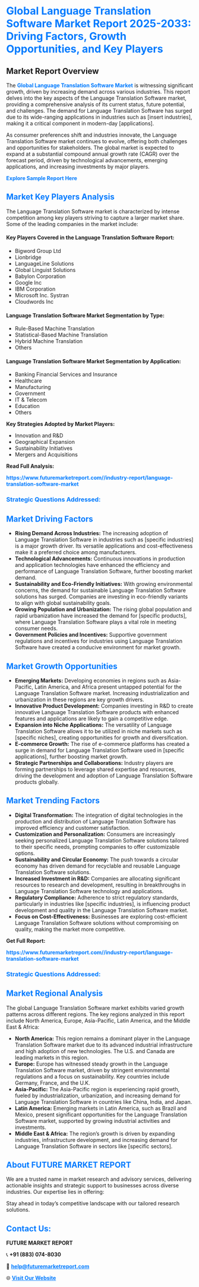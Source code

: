 <h1 style="color: #007BFF;">Global Language Translation Software Market Report 2025-2033: Driving Factors, Growth Opportunities, and Key Players</h1>

<section id="overview">
<h2>Market Report Overview</h2>
<p>The <a href="https://www.futuremarketreport.com//industry-report/language-translation-software-market" style="color: #007BFF; text-decoration: none;"><strong>Global Language Translation Software Market</strong></a> is witnessing significant growth, driven by increasing demand across various industries. This report delves into the key aspects of the Language Translation Software market, providing a comprehensive analysis of its current status, future potential, and challenges. The demand for Language Translation Software has surged due to its wide-ranging applications in industries such as [insert industries], making it a critical component in modern-day [applications].</p>
<p>As consumer preferences shift and industries innovate, the Language Translation Software market continues to evolve, offering both challenges and opportunities for stakeholders. The global market is expected to expand at a substantial compound annual growth rate (CAGR) over the forecast period, driven by technological advancements, emerging applications, and increasing investments by major players.</p>
</section>

<section id="overview">
<p><a href="https://www.futuremarketreport.com//request-sample/reportId=47507" style="color: #007BFF; text-decoration: none;"><strong>Explore Sample Report Here</strong></a></p>
</section>

<section id="key-players">
<h2 style="color: #007BFF;">Market Key Players Analysis</h2>
<p>The Language Translation Software market is characterized by intense competition among key players striving to capture a larger market share. Some of the leading companies in the market include:</p>
<h4>Key Players Covered in the Language Translation Software Report:</h4>
<ul><li>Bigword Group Ltd</li><li>Lionbridge</li><li>LanguageLine Solutions</li><li>Global Linguist Solutions</li><li>Babylon Corporation</li><li>Google Inc</li><li>IBM Corporation</li><li>Microsoft Inc. Systran</li><li>Cloudwords Inc</li></ul>
<h4>Language Translation Software Market Segmentation by Type:</h4>
<ul><li>Rule-Based Machine Translation</li><li>Statistical-Based Machine Translation</li><li>Hybrid Machine Translation</li><li>Others</li></ul>

<h4>Language Translation Software Market Segmentation by Application:</h4>
<ul><li>Banking Financial Services and Insurance</li><li>Healthcare</li><li>Manufacturing</li><li>Government</li><li>IT &amp; Telecom</li><li>Education</li><li>Others</li></ul>
<p><strong>Key Strategies Adopted by Market Players:</strong></p>
<ul>
<li>Innovation and R&D</li>
<li>Geographical Expansion</li>
<li>Sustainability Initiatives</li>
<li>Mergers and Acquisitions</li>
</ul>
</section>

<section>
<p><strong>Read Full Analysis: </strong></p><a href="https://www.futuremarketreport.com//industry-report/language-translation-software-market" style="color: #007BFF; text-decoration: none;"><strong>https://www.futuremarketreport.com//industry-report/language-translation-software-market</strong></a>
<h3 style="color: #007BFF;">Strategic Questions Addressed:</h3>
</section>

<section id="driving-factors">
<h2 style="color: #007BFF;">Market Driving Factors</h2>
<ul>
<li><strong>Rising Demand Across Industries:</strong> The increasing adoption of Language Translation Software in industries such as [specific industries] is a major growth driver. Its versatile applications and cost-effectiveness make it a preferred choice among manufacturers.</li>
<li><strong>Technological Advancements:</strong> Continuous innovations in production and application technologies have enhanced the efficiency and performance of Language Translation Software, further boosting market demand.</li>
<li><strong>Sustainability and Eco-Friendly Initiatives:</strong> With growing environmental concerns, the demand for sustainable Language Translation Software solutions has surged. Companies are investing in eco-friendly variants to align with global sustainability goals.</li>
<li><strong>Growing Population and Urbanization:</strong> The rising global population and rapid urbanization have increased the demand for [specific products], where Language Translation Software plays a vital role in meeting consumer needs.</li>
<li><strong>Government Policies and Incentives:</strong> Supportive government regulations and incentives for industries using Language Translation Software have created a conducive environment for market growth.</li>
</ul>
</section>

<section id="growth-opportunities">
<h2 style="color: #007BFF;">Market Growth Opportunities</h2>
<ul>
<li><strong>Emerging Markets:</strong> Developing economies in regions such as Asia-Pacific, Latin America, and Africa present untapped potential for the Language Translation Software market. Increasing industrialization and urbanization in these regions are key growth drivers.</li>
<li><strong>Innovative Product Development:</strong> Companies investing in R&D to create innovative Language Translation Software products with enhanced features and applications are likely to gain a competitive edge.</li>
<li><strong>Expansion into Niche Applications:</strong> The versatility of Language Translation Software allows it to be utilized in niche markets such as [specific niches], creating opportunities for growth and diversification.</li>
<li><strong>E-commerce Growth:</strong> The rise of e-commerce platforms has created a surge in demand for Language Translation Software used in [specific applications], further boosting market growth.</li>
<li><strong>Strategic Partnerships and Collaborations:</strong> Industry players are forming partnerships to leverage shared expertise and resources, driving the development and adoption of Language Translation Software products globally.</li>
</ul>
</section>

<section id="trending-factors">
<h2 style="color: #007BFF;">Market Trending Factors</h2>
<ul>
<li><strong>Digital Transformation:</strong> The integration of digital technologies in the production and distribution of Language Translation Software has improved efficiency and customer satisfaction.</li>
<li><strong>Customization and Personalization:</strong> Consumers are increasingly seeking personalized Language Translation Software solutions tailored to their specific needs, prompting companies to offer customizable options.</li>
<li><strong>Sustainability and Circular Economy:</strong> The push towards a circular economy has driven demand for recyclable and reusable Language Translation Software solutions.</li>
<li><strong>Increased Investment in R&D:</strong> Companies are allocating significant resources to research and development, resulting in breakthroughs in Language Translation Software technology and applications.</li>
<li><strong>Regulatory Compliance:</strong> Adherence to strict regulatory standards, particularly in industries like [specific industries], is influencing product development and quality in the Language Translation Software market.</li>
<li><strong>Focus on Cost-Effectiveness:</strong> Businesses are exploring cost-efficient Language Translation Software solutions without compromising on quality, making the market more competitive.</li>
</ul>
</section>

<section>
<p><strong>Get Full Report: </strong></p><a href="https://www.futuremarketreport.com//industry-report/language-translation-software-market" style="color: #007BFF; text-decoration: none;"><strong>https://www.futuremarketreport.com//industry-report/language-translation-software-market</strong></a>
<h3 style="color: #007BFF;">Strategic Questions Addressed:</h3>
</section>


<section id="regional-analysis">
<h2 style="color: #007BFF;">Market Regional Analysis</h2>
<p>The global Language Translation Software market exhibits varied growth patterns across different regions. The key regions analyzed in this report include North America, Europe, Asia-Pacific, Latin America, and the Middle East & Africa:</p>
<ul>
<li><strong>North America:</strong> This region remains a dominant player in the Language Translation Software market due to its advanced industrial infrastructure and high adoption of new technologies. The U.S. and Canada are leading markets in this region.</li>
<li><strong>Europe:</strong> Europe has witnessed steady growth in the Language Translation Software market, driven by stringent environmental regulations and a focus on sustainability. Key countries include Germany, France, and the U.K.</li>
<li><strong>Asia-Pacific:</strong> The Asia-Pacific region is experiencing rapid growth, fueled by industrialization, urbanization, and increasing demand for Language Translation Software in countries like China, India, and Japan.</li>
<li><strong>Latin America:</strong> Emerging markets in Latin America, such as Brazil and Mexico, present significant opportunities for the Language Translation Software market, supported by growing industrial activities and investments.</li>
<li><strong>Middle East & Africa:</strong> The region’s growth is driven by expanding industries, infrastructure development, and increasing demand for Language Translation Software in sectors like [specific sectors].</li>
</ul>
</section>

<footer>
<h2 style="color: #007BFF;">About FUTURE MARKET REPORT</h2>
<p>We are a trusted name in market research and advisory services, delivering actionable insights and strategic support to businesses across diverse industries. Our expertise lies in offering:</p>

<p>Stay ahead in today’s competitive landscape with our tailored research solutions.</p>

<h2 style="color: #007BFF;">Contact Us:</h2>
<p><strong>FUTURE MARKET REPORT</strong></p>
<p>📞 <strong>+91 (883) 074-8030</strong></p>
<p>📧 <strong><a href="mailto:help@futuremarketreport.com" style="color: #007BFF;">help@futuremarketreport.com</a></strong></p>
<p>🌐 <strong><a href="https://www.futuremarketreport.com/" style="color: #007BFF;">Visit Our Website</a></strong></p>
</footer>